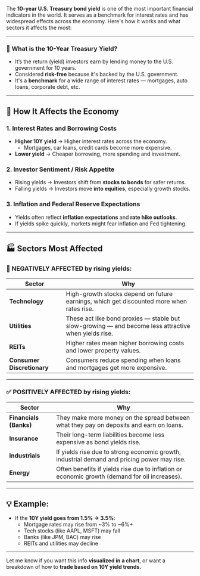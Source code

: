 The **10-year U.S. Treasury bond yield** is one of the most important financial indicators in the world. It serves as a benchmark for interest rates and has widespread effects across the economy. Here's how it works and what sectors it affects the most:

---

### 🧠 **What is the 10-Year Treasury Yield?**

- It’s the return (yield) investors earn by lending money to the U.S. government for 10 years.
- Considered **risk-free** because it's backed by the U.S. government.
- It's a **benchmark** for a wide range of interest rates — mortgages, auto loans, corporate debt, etc.

---

## 🔁 **How It Affects the Economy**

### 1. **Interest Rates and Borrowing Costs**
- **Higher 10Y yield** → Higher interest rates across the economy.
  - Mortgages, car loans, credit cards become more expensive.
- **Lower yield** → Cheaper borrowing, more spending and investment.

### 2. **Investor Sentiment / Risk Appetite**
- Rising yields → Investors shift from **stocks to bonds** for safer returns.
- Falling yields → Investors move **into equities**, especially growth stocks.

### 3. **Inflation and Federal Reserve Expectations**
- Yields often reflect **inflation expectations** and **rate hike outlooks**.
- If yields spike quickly, markets might fear inflation and Fed tightening.

---

## 🏭 **Sectors Most Affected**

### 🔻 NEGATIVELY AFFECTED by rising yields:

| Sector         | Why |
|----------------|-----|
| **Technology** | High-growth stocks depend on future earnings, which get discounted more when rates rise. |
| **Utilities**  | These act like bond proxies — stable but slow-growing — and become less attractive when yields rise. |
| **REITs**      | Higher rates mean higher borrowing costs and lower property values. |
| **Consumer Discretionary** | Consumers reduce spending when loans and mortgages get more expensive. |

---

### ✅ POSITIVELY AFFECTED by rising yields:

| Sector         | Why |
|----------------|-----|
| **Financials (Banks)** | They make more money on the spread between what they pay on deposits and earn on loans. |
| **Insurance**  | Their long-term liabilities become less expensive as bond yields rise. |
| **Industrials** | If yields rise due to strong economic growth, industrial demand and pricing power may rise. |
| **Energy**     | Often benefits if yields rise due to inflation or economic growth (demand for oil increases). |

---

## 💡 Example:

- If the **10Y yield goes from 1.5% → 3.5%**:
  - Mortgage rates may rise from ~3% to ~6%+
  - Tech stocks (like AAPL, MSFT) may fall
  - Banks (like JPM, BAC) may rise
  - REITs and utilities may decline

---

Let me know if you want this info **visualized in a chart**, or want a breakdown of how to **trade based on 10Y yield trends.**
